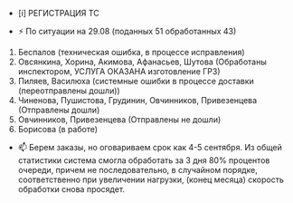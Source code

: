 -  [i] РЕГИСТРАЦИЯ ТС

- ⚡ По ситуации на 29.08 (поданных 51 обработанных 43)
1) Беспалов (техническая ошибка, в процессе исправления)
2) Овсянкина, Хорина, Акимова, Афанасьев, Шутова (Обработаны инспектором, УСЛУГА ОКАЗАНА изготовление ГРЗ)
3) Пиляев, Василюха (системные ошибки в процессе доставки (переотправлены дошли))
4) Чиненова, Пушистова, Грудинин, Овчинников, Привезенцева (Отправлены дошли)
5) Овчинников, Привезенцева (Отправлены не дошли)
6) Борисова (в работе)
- 📫 Берем заказы, но оговариваем срок как 4-5 сентября. Из общей статистики система смогла обработать за 3 дня 80% процентов очереди, причем не последовательно, в случайном порядке, соответственно при увеличении нагрузки, (конец месяца) скорость обработки снова просядет.



<!---
Yusovs/Yusovs is a ✨ special ✨ repository because its `README.md` (this file) appears on your GitHub profile.
You can click the Preview link to take a look at your changes.
--->
